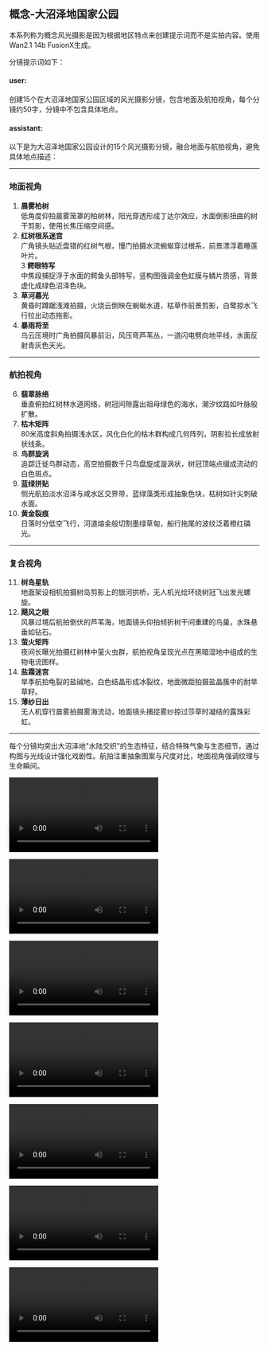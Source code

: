 ## 概念-大沼泽地国家公园

本系列称为概念风光摄影是因为根据地区特点来创建提示词而不是实拍内容。使用Wan2.1 14b FusionX生成。

分镜提示词如下：

#### user:

创建15个在大沼泽地国家公园区域的风光摄影分镜，包含地面及航拍视角，每个分镜约50字，分镜中不包含具体地点。

#### assistant:

以下是为大沼泽地国家公园设计的15个风光摄影分镜，融合地面与航拍视角，避免具体地点描述：

---

### **地面视角**  
1. **晨雾柏树**  
低角度仰拍晨雾笼罩的柏树林，阳光穿透形成丁达尔效应，水面倒影扭曲的树干剪影，使用长焦压缩空间感。  
2. **红树根系迷宫**  
广角镜头贴近盘错的红树气根，慢门拍摄水流蜿蜒穿过根系，前景漂浮着睡莲叶片。  
3 **鳄眼特写**  
中焦段捕捉浮于水面的鳄鱼头部特写，竖构图强调金色虹膜与鳞片质感，背景虚化成绿色沼泽色块。  
4. **草河暮光**  
黄昏时蹲踞浅滩拍摄，火烧云倒映在蜿蜒水道，枯草作前景剪影，白鹭掠水飞行拉出动态拖影。  
5. **暴雨将至**  
乌云压境时广角拍摄风暴前沿，风压弯芦苇丛，一道闪电劈向地平线，水面反射青灰色天光。  

---

### **航拍视角**  
6. **翡翠脉络**  
垂直俯拍红树林水道网络，树冠间隙露出祖母绿色的海水，潮汐纹路如叶脉般扩散。  
7. **枯木矩阵**  
80米高度斜角拍摄浅水区，风化白化的枯木群构成几何阵列，阴影拉长成放射状线条。  
8. **鸟群旋涡**  
追踪迁徙鸟群动态，高空拍摄数千只鸟盘旋成漩涡状，树冠顶端点缀成流动的白色斑点。  
9. **蓝绿拼贴**  
侧光航拍淡水沼泽与咸水区交界带，蓝绿藻类形成抽象色块，枯树如针尖刺破水面。  
10. **黄金裂痕**  
日落时分低空飞行，河道熔金般切割墨绿草甸，船行拖尾的波纹泛着橙红磷光。  

---

### **复合视角**  
11. **树岛星轨**  
地面架设相机拍摄树岛剪影上的银河拱桥，无人机光绘环绕树冠飞出发光螺旋。  
12. **飓风之眼**  
风暴过境后航拍倒伏的芦苇海，地面镜头仰拍倾折树干间重建的鸟巢，水珠悬垂如钻石。  
13. **萤火矩阵**  
夜间长曝光拍摄红树林中萤火虫群，航拍视角呈现光点在黑暗湿地中组成的生物电流图样。  
14. **盐霜迷宫**  
旱季航拍龟裂的盐碱地，白色结晶形成冰裂纹，地面微距拍摄盐晶簇中的耐旱草籽。  
15. **薄纱日出**  
无人机穿行晨雾拍摄雾海流动，地面镜头捕捉雾纱掠过莎草时凝结的露珠彩虹。  

---

每个分镜均突出大沼泽地"水陆交织"的生态特征，结合特殊气象与生态细节，通过构图与光线设计强化戏剧性。航拍注重抽象图案与尺度对比，地面视角强调纹理与生命瞬间。

<video src="https://github.com/Willian7004/media-blog/blob/main/files/202506/2025062302/Wan2.1_00001.mp4?raw=true" controls style="max-width: 100%;"></video>

<video src="https://github.com/Willian7004/media-blog/blob/main/files/202506/2025062302/Wan2.1_00002.mp4?raw=true" controls style="max-width: 100%;"></video>

<video src="https://github.com/Willian7004/media-blog/blob/main/files/202506/2025062302/Wan2.1_00004.mp4?raw=true" controls style="max-width: 100%;"></video>

<video src="https://github.com/Willian7004/media-blog/blob/main/files/202506/2025062302/Wan2.1_00007.mp4?raw=true" controls style="max-width: 100%;"></video>

<video src="https://github.com/Willian7004/media-blog/blob/main/files/202506/2025062302/Wan2.1_00009.mp4?raw=true" controls style="max-width: 100%;"></video>

<video src="https://github.com/Willian7004/media-blog/blob/main/files/202506/2025062302/Wan2.1_00010.mp4?raw=true" controls style="max-width: 100%;"></video>

<video src="https://github.com/Willian7004/media-blog/blob/main/files/202506/2025062302/Wan2.1_00012.mp4?raw=true" controls style="max-width: 100%;"></video>